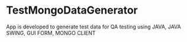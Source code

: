 # TestMongoDataGenerator
App is developed to generate test data for QA testing using JAVA, JAVA SWING, GUI FORM, MONGO CLIENT
